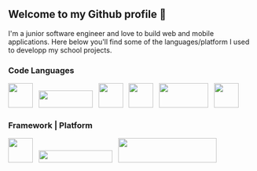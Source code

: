## Welcome to my Github profile 👋

I'm a junior software engineer and love to build web and mobile applications. Here below you'll find some of the languages/platform I used to developp my school projects. 


### Code Languages

<img src="https://upload.wikimedia.org/wikipedia/commons/7/7d/Microsoft_.NET_logo.svg" width="50" height="50" /> &nbsp;
<img src="https://storage.googleapis.com/cms-storage-bucket/c823e53b3a1a7b0d36a9.png" width="110" height="35" /> &nbsp;
<img src="https://upload.wikimedia.org/wikipedia/commons/a/a7/React-icon.svg" width="50" height="50" /> &nbsp;
<img src="https://upload.wikimedia.org/wikipedia/fr/2/2e/Java_Logo.svg" width="50" height="50" /> &nbsp;
<img src="https://upload.wikimedia.org/wikipedia/commons/3/39/Scala-full-color.svg" width="100" height="50" /> &nbsp;
<img src="https://upload.wikimedia.org/wikipedia/commons/6/6a/JavaScript-logo.png" width="50" height="50" /> &nbsp;



### Framework | Platform

<img src="https://upload.wikimedia.org/wikipedia/fr/6/67/Jakarta_ee_logo_stacked.png" width="50" height="50" /> &nbsp;
<img src="https://upload.wikimedia.org/wikipedia/commons/4/44/Spring_Framework_Logo_2018.svg" width="150" height="25" /> &nbsp;
<img src="https://upload.wikimedia.org/wikipedia/commons/7/79/Docker_%28container_engine%29_logo.png" width="200" height="50" /> &nbsp;



